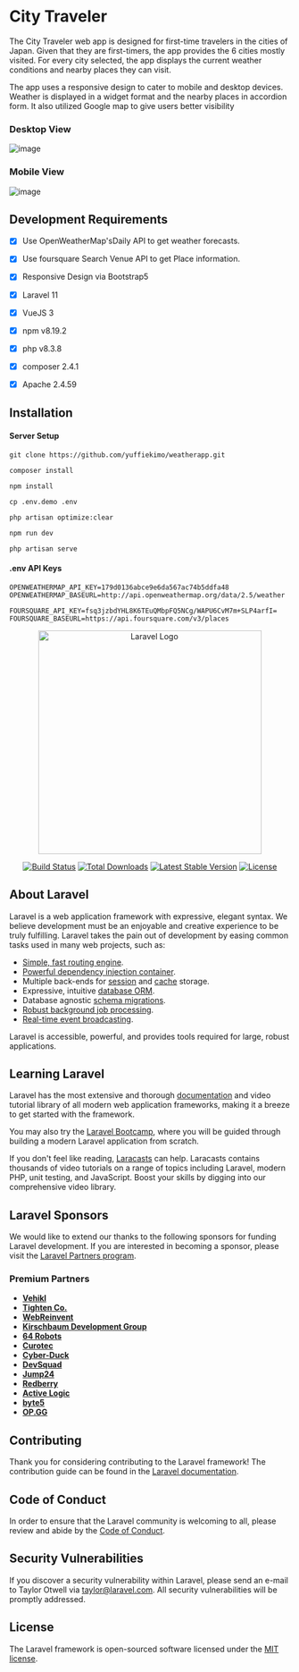 # City Traveler

The City Traveler web app is designed for first-time travelers in the cities of Japan. Given that they are first-timers, the app provides the 6 cities mostly visited. For every city selected, the app displays the current weather conditions and nearby places they can visit.

The app uses a responsive design to cater to mobile and desktop devices. Weather is displayed in a widget format and the nearby places in accordion form. It also utilized Google map to give users better visibility

### Desktop View
![image](https://github.com/yuffiekimo/weatherapp/assets/174209152/51303c8c-acfb-426f-9b84-7e1a4b3e2074)

### Mobile View
![image](https://github.com/yuffiekimo/weatherapp/assets/174209152/90f32801-0062-42e9-979f-9c2d4bdc5220)


## Development Requirements
- [x] Use OpenWeatherMap'sDaily API to get weather forecasts.
- [x] Use foursquare Search Venue API to get Place information.
- [x] Responsive Design via Bootstrap5
- [x] Laravel 11
- [x] VueJS 3
- [x] npm v8.19.2
- [x] php v8.3.8
- [x] composer 2.4.1
- [x] Apache 2.4.59


## Installation

#### Server Setup
```
git clone https://github.com/yuffiekimo/weatherapp.git
```
```
composer install
```
```
npm install
```
```
cp .env.demo .env
```
```
php artisan optimize:clear
```
```
npm run dev
```
```
php artisan serve
```

#### .env API Keys
```
OPENWEATHERMAP_API_KEY=179d0136abce9e6da567ac74b5ddfa48
OPENWEATHERMAP_BASEURL=http://api.openweathermap.org/data/2.5/weather

FOURSQUARE_API_KEY=fsq3jzbdYHL8K6TEuQMbpFQ5NCg/WAPU6CvM7m+SLP4arfI=
FOURSQUARE_BASEURL=https://api.foursquare.com/v3/places
```



<p align="center"><a href="https://laravel.com" target="_blank"><img src="https://raw.githubusercontent.com/laravel/art/master/logo-lockup/5%20SVG/2%20CMYK/1%20Full%20Color/laravel-logolockup-cmyk-red.svg" width="400" alt="Laravel Logo"></a></p>

<p align="center">
<a href="https://github.com/laravel/framework/actions"><img src="https://github.com/laravel/framework/workflows/tests/badge.svg" alt="Build Status"></a>
<a href="https://packagist.org/packages/laravel/framework"><img src="https://img.shields.io/packagist/dt/laravel/framework" alt="Total Downloads"></a>
<a href="https://packagist.org/packages/laravel/framework"><img src="https://img.shields.io/packagist/v/laravel/framework" alt="Latest Stable Version"></a>
<a href="https://packagist.org/packages/laravel/framework"><img src="https://img.shields.io/packagist/l/laravel/framework" alt="License"></a>
</p>

## About Laravel

Laravel is a web application framework with expressive, elegant syntax. We believe development must be an enjoyable and creative experience to be truly fulfilling. Laravel takes the pain out of development by easing common tasks used in many web projects, such as:

- [Simple, fast routing engine](https://laravel.com/docs/routing).
- [Powerful dependency injection container](https://laravel.com/docs/container).
- Multiple back-ends for [session](https://laravel.com/docs/session) and [cache](https://laravel.com/docs/cache) storage.
- Expressive, intuitive [database ORM](https://laravel.com/docs/eloquent).
- Database agnostic [schema migrations](https://laravel.com/docs/migrations).
- [Robust background job processing](https://laravel.com/docs/queues).
- [Real-time event broadcasting](https://laravel.com/docs/broadcasting).

Laravel is accessible, powerful, and provides tools required for large, robust applications.

## Learning Laravel

Laravel has the most extensive and thorough [documentation](https://laravel.com/docs) and video tutorial library of all modern web application frameworks, making it a breeze to get started with the framework.

You may also try the [Laravel Bootcamp](https://bootcamp.laravel.com), where you will be guided through building a modern Laravel application from scratch.

If you don't feel like reading, [Laracasts](https://laracasts.com) can help. Laracasts contains thousands of video tutorials on a range of topics including Laravel, modern PHP, unit testing, and JavaScript. Boost your skills by digging into our comprehensive video library.

## Laravel Sponsors

We would like to extend our thanks to the following sponsors for funding Laravel development. If you are interested in becoming a sponsor, please visit the [Laravel Partners program](https://partners.laravel.com).

### Premium Partners

- **[Vehikl](https://vehikl.com/)**
- **[Tighten Co.](https://tighten.co)**
- **[WebReinvent](https://webreinvent.com/)**
- **[Kirschbaum Development Group](https://kirschbaumdevelopment.com)**
- **[64 Robots](https://64robots.com)**
- **[Curotec](https://www.curotec.com/services/technologies/laravel/)**
- **[Cyber-Duck](https://cyber-duck.co.uk)**
- **[DevSquad](https://devsquad.com/hire-laravel-developers)**
- **[Jump24](https://jump24.co.uk)**
- **[Redberry](https://redberry.international/laravel/)**
- **[Active Logic](https://activelogic.com)**
- **[byte5](https://byte5.de)**
- **[OP.GG](https://op.gg)**

## Contributing

Thank you for considering contributing to the Laravel framework! The contribution guide can be found in the [Laravel documentation](https://laravel.com/docs/contributions).

## Code of Conduct

In order to ensure that the Laravel community is welcoming to all, please review and abide by the [Code of Conduct](https://laravel.com/docs/contributions#code-of-conduct).

## Security Vulnerabilities

If you discover a security vulnerability within Laravel, please send an e-mail to Taylor Otwell via [taylor@laravel.com](mailto:taylor@laravel.com). All security vulnerabilities will be promptly addressed.

## License

The Laravel framework is open-sourced software licensed under the [MIT license](https://opensource.org/licenses/MIT).
